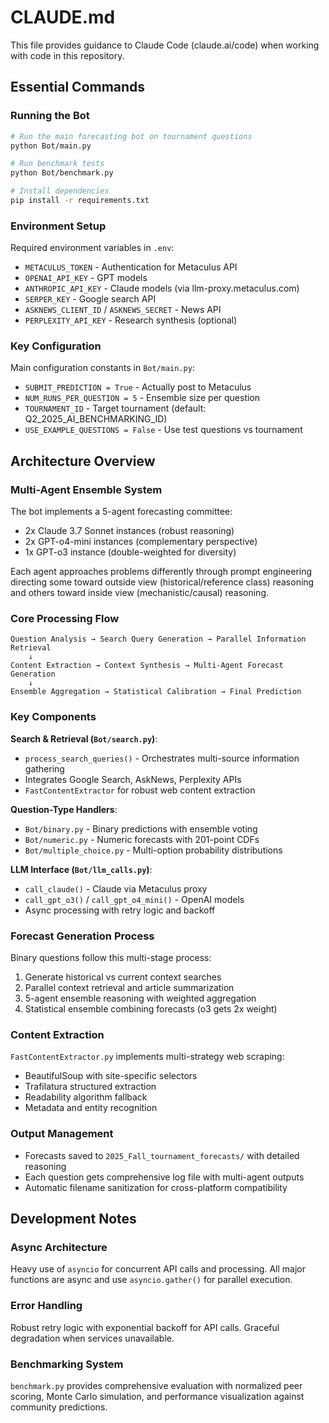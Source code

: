 # CLAUDE.md

This file provides guidance to Claude Code (claude.ai/code) when working with code in this repository.

## Essential Commands

### Running the Bot
```bash
# Run the main forecasting bot on tournament questions
python Bot/main.py

# Run benchmark tests
python Bot/benchmark.py

# Install dependencies
pip install -r requirements.txt
```

### Environment Setup
Required environment variables in `.env`:
- `METACULUS_TOKEN` - Authentication for Metaculus API
- `OPENAI_API_KEY` - GPT models 
- `ANTHROPIC_API_KEY` - Claude models (via llm-proxy.metaculus.com)
- `SERPER_KEY` - Google search API
- `ASKNEWS_CLIENT_ID` / `ASKNEWS_SECRET` - News API
- `PERPLEXITY_API_KEY` - Research synthesis (optional)

### Key Configuration
Main configuration constants in `Bot/main.py`:
- `SUBMIT_PREDICTION = True` - Actually post to Metaculus
- `NUM_RUNS_PER_QUESTION = 5` - Ensemble size per question
- `TOURNAMENT_ID` - Target tournament (default: Q2_2025_AI_BENCHMARKING_ID)
- `USE_EXAMPLE_QUESTIONS = False` - Use test questions vs tournament

## Architecture Overview

### Multi-Agent Ensemble System
The bot implements a 5-agent forecasting committee:
- 2x Claude 3.7 Sonnet instances (robust reasoning)
- 2x GPT-o4-mini instances (complementary perspective) 
- 1x GPT-o3 instance (double-weighted for diversity)

Each agent approaches problems differently through prompt engineering directing some toward outside view (historical/reference class) reasoning and others toward inside view (mechanistic/causal) reasoning.

### Core Processing Flow
```
Question Analysis → Search Query Generation → Parallel Information Retrieval
    ↓
Content Extraction → Context Synthesis → Multi-Agent Forecast Generation
    ↓  
Ensemble Aggregation → Statistical Calibration → Final Prediction
```

### Key Components

**Search & Retrieval (`Bot/search.py`)**:
- `process_search_queries()` - Orchestrates multi-source information gathering
- Integrates Google Search, AskNews, Perplexity APIs
- `FastContentExtractor` for robust web content extraction

**Question-Type Handlers**:
- `Bot/binary.py` - Binary predictions with ensemble voting
- `Bot/numeric.py` - Numeric forecasts with 201-point CDFs  
- `Bot/multiple_choice.py` - Multi-option probability distributions

**LLM Interface (`Bot/llm_calls.py`)**:
- `call_claude()` - Claude via Metaculus proxy
- `call_gpt_o3()` / `call_gpt_o4_mini()` - OpenAI models
- Async processing with retry logic and backoff

### Forecast Generation Process
Binary questions follow this multi-stage process:
1. Generate historical vs current context searches
2. Parallel context retrieval and article summarization
3. 5-agent ensemble reasoning with weighted aggregation
4. Statistical ensemble combining forecasts (o3 gets 2x weight)

### Content Extraction
`FastContentExtractor.py` implements multi-strategy web scraping:
- BeautifulSoup with site-specific selectors
- Trafilatura structured extraction  
- Readability algorithm fallback
- Metadata and entity recognition

### Output Management
- Forecasts saved to `2025_Fall_tournament_forecasts/` with detailed reasoning
- Each question gets comprehensive log file with multi-agent outputs
- Automatic filename sanitization for cross-platform compatibility

## Development Notes

### Async Architecture  
Heavy use of `asyncio` for concurrent API calls and processing. All major functions are async and use `asyncio.gather()` for parallel execution.

### Error Handling
Robust retry logic with exponential backoff for API calls. Graceful degradation when services unavailable.

### Benchmarking System
`benchmark.py` provides comprehensive evaluation with normalized peer scoring, Monte Carlo simulation, and performance visualization against community predictions.